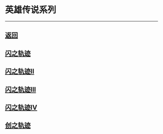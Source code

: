 # 英雄传说系列

---

## [返回](/game/README.md#游戏攻略)
## [闪之轨迹](/game/TheLegendOfHeroes/SenNoKiseki/README.md#闪之轨迹)
## [闪之轨迹II](/game/TheLegendOfHeroes/SenNoKiseki2/README.md#闪之轨迹II)
## [闪之轨迹III](/game/TheLegendOfHeroes/SenNoKiseki3/README.md#闪之轨迹III)
## [闪之轨迹IV](/game/TheLegendOfHeroes/SenNoKiseki4/README.md#闪之轨迹IV)
## [创之轨迹](/game/TheLegendOfHeroes/HajimariNoKiseki/README.md#创之轨迹)